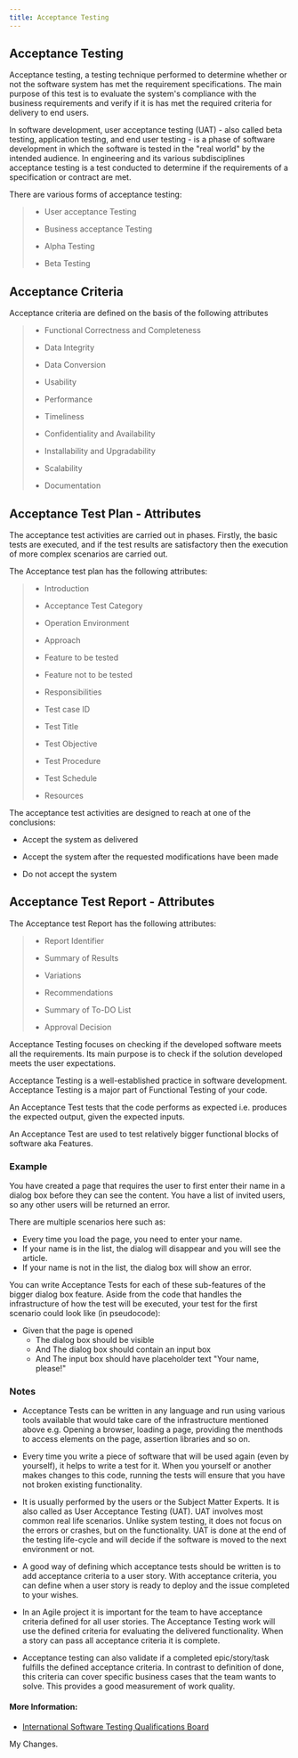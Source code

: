 ```yaml
---
title: Acceptance Testing
---
```


## Acceptance Testing

Acceptance testing, a testing technique performed to determine whether or not the software system has met the requirement specifications. The main purpose of this test is to evaluate the system's compliance with the business requirements and verify if it is has met the required criteria for delivery to end users.

In software development, user acceptance testing (UAT) - also called beta testing, application testing, and end user testing - is a phase of software development in which the software is tested in the "real world" by the intended audience. In engineering and its various subdisciplines acceptance testing is a test conducted to determine if the requirements of a specification or contract are met. 

There are various forms of acceptance testing:

> - User acceptance Testing
>
> - Business acceptance Testing
>
> - Alpha Testing
>
> - Beta Testing

## Acceptance Criteria
Acceptance criteria are defined on the basis of the following attributes

> - Functional Correctness and Completeness
>
> - Data Integrity
>
> - Data Conversion
>
> - Usability
>
> - Performance
>
> - Timeliness
>
> - Confidentiality and Availability
>
> - Installability and Upgradability
>
> - Scalability
>
> - Documentation

## Acceptance Test Plan - Attributes
The acceptance test activities are carried out in phases. Firstly, the basic tests are executed, and if the test results are satisfactory then the execution of more complex scenarios are carried out.

The Acceptance test plan has the following attributes:

> - Introduction
>
> - Acceptance Test Category
>
> - Operation Environment
>
> - Approach
>
> - Feature to be tested
>
> - Feature not to be tested
>
> - Responsibilities
>
> - Test case ID
>
> - Test Title
>
> - Test Objective
>
> - Test Procedure
>
> - Test Schedule
>
> - Resources

The acceptance test activities are designed to reach at one of the conclusions:

- Accept the system as delivered

- Accept the system after the requested modifications have been made

- Do not accept the system

## Acceptance Test Report - Attributes
The Acceptance test Report has the following attributes:

> - Report Identifier
>
> - Summary of Results
>
> - Variations
>
> - Recommendations
>
> - Summary of To-DO List
>
> - Approval Decision

Acceptance Testing focuses on checking if the developed software meets all the requirements. Its main purpose is to check if the solution developed meets the user expectations.

Acceptance Testing is a well-established practice in software development. Acceptance Testing is a major part of Functional Testing of your code.

An Acceptance Test tests that the code performs as expected i.e. produces the expected output, given the expected inputs.

An Acceptance Test are used to test relatively bigger functional blocks of software aka Features.

### Example
You have created a page that requires the user to first enter their name in a dialog box before they can see the content. You have a list of invited users, so any other users will be returned an error.

There are multiple scenarios here such as: 
- Every time you load the page, you need to enter your name.
- If your name is in the list, the dialog will disappear and you will see the article.
- If your name is not in the list, the dialog box will show an error.

You can write Acceptance Tests for each of these sub-features of the bigger dialog box feature. Aside from the code that handles the infrastructure of how the test will be executed, your test for the first scenario could look like (in pseudocode):

- Given that the page is opened
  - The dialog box should be visible
  - And The dialog box should contain an input box
  - And The input box should have placeholder text "Your name, please!"

### Notes

- Acceptance Tests can be written in any language and run using various tools available that would take care of the infrastructure mentioned above e.g. Opening a browser, loading a page, providing the menthods to access elements on the page, assertion libraries and so on.

- Every time you write a piece of software that will be used again (even by yourself), it helps to write a test for it. When you yourself or another makes changes to this code, running the tests will ensure that you have not broken existing functionality.

- It is usually performed by the users or the Subject Matter Experts. It is also called as User Acceptance Testing (UAT). UAT involves most common real life scenarios. Unlike system testing, it does not focus on the errors or crashes, but on the functionality. UAT is done at the end of the testing life-cycle and will decide if the software is moved to the next environment or not.

- A good way of defining which acceptance tests should be written is to add acceptance criteria to a user story. With acceptance criteria, you can define when a user story is ready to deploy and the issue completed to your wishes.

- In an Agile project it is important for the team to have acceptance criteria defined for all user stories. The Acceptance Testing work will use the defined criteria for evaluating the delivered functionality. When a story can pass all acceptance criteria it is complete. 

- Acceptance testing can also validate if a completed epic/story/task fulfills the defined acceptance criteria. In contrast to definition of done, this criteria can cover specific business cases that the team wants to solve. This provides a good measurement of work quality.

#### More Information:
- [International Software Testing Qualifications Board](http://www.istqb.org/)

My Changes.
